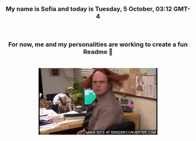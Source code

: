 


<div align="center">
<h3 >My name is Sofia and today is Tuesday, 5 October, 03:12 GMT-4</h3><br>
<h3 >For now, me and my personalities are working to create a fun Readme 👋
</h3><br>
<img src='img/dwight.gif' alt='working...'/>
</div>
